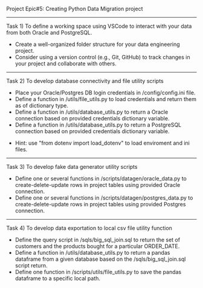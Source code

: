 Project Epic#5: Creating Python Data Migration project


-----------------
Task 1) To define a working space using VSCode to interact with your data from both Oracle and PostgreSQL.

* Create a well-organized folder structure for your data engineering project.
* Consider using a version control (e.g., Git, GitHub) to track changes in your project and collaborate with others.


-----------------
Task 2) To develop database connectivity and file utility scripts
* Place your Oracle/Postgres DB login credentials in /config/config.ini file. 
* Define a function in /utils/file_utils.py to load credentials and return them as of dictionary type.
* Define a function in /utils/database_utils.py to return a Oracle connection based on provided credentials dictionary variable.
* Define a function in /utils/database_utils.py to return a PostgreSQL connection based on provided credentials dictionary variable.

+ Hint: use "from dotenv import load_dotenv" to load enviroment and ini files.

-----------------
Task 3) To develop fake data generator utility scripts
* Define one or several functions in /scripts/datagen/oracle_data.py to create-delete-update rows in project tables using provided Oracle connection.
* Define one or several functions in /scripts/datagen/postgres_data.py to create-delete-update rows in project tables using provided Postgres connection.


-----------------
Task 4) To develop data exportation to local csv file utility function
* Define the query script in /sqls/big_sql_join.sql to return the set of customers and the products bought for a particular ORDER_DATE. 
* Define a function in /utils/database_utils.py to return a pandas dataframe from a given database based on the /sqls/big_sql_join.sql script return.
* Define one function in /scripts/utils/file_utils.py to save the pandas dataframe to a specific local path.
